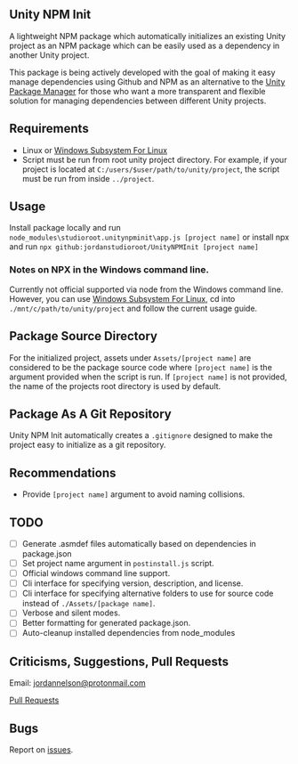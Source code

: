 ## Unity NPM Init
A lightweight NPM package which automatically initializes an existing Unity project as an NPM package which can be easily used as a dependency in another Unity project.

This package is being actively developed with the goal of making it easy manage dependencies using Github and NPM as an alternative to the [Unity Package Manager](https://docs.unity3d.com/Packages/com.unity.package-manager-ui@1.8/manual/index.html) for those who want a more transparent and flexible solution for managing dependencies between different Unity projects.

## Requirements
- Linux or [Windows Subsystem For Linux](https://docs.microsoft.com/en-us/windows/wsl/install-win10)
- Script must be run from root unity project directory. For example, if your project is located at `C:/users/$user/path/to/unity/project`, the script must be run from inside `../project`.

## Usage
Install package locally and run `node_modules\studioroot.unitynpminit\app.js [project name]` or install npx and run `npx github:jordanstudioroot/UnityNPMInit [project name]`

### Notes on NPX in the Windows command line.
Currently not official supported via node from the Windows command line. However, you can use [Windows Subsystem For Linux](https://docs.microsoft.com/en-us/windows/wsl/install-win10), cd into `./mnt/c/path/to/unity/project` and follow the current usage guide.

## Package Source Directory
For the initialized project, assets under `Assets/[project name]` are considered to be the package source code where `[project name]` is the argument provided when the script is run. If `[project name]` is not provided, the name of the projects root directory is used by default.


## Package As A Git Repository
Unity NPM Init automatically creates a `.gitignore` designed to make the project easy to initialize as a git repository.

## Recommendations
- Provide `[project name]` argument to avoid naming collisions.

## TODO
- [ ] Generate .asmdef files automatically based on dependencies in package.json
- [ ] Set project name argument in `postinstall.js` script.
- [ ] Official windows command line support.
- [ ] Cli interface for specifying version, description, and license.
- [ ] Cli interface for specifying alternative folders to use for source code instead of `./Assets/[package name]`.
- [ ] Verbose and silent modes.
- [ ] Better formatting for generated package.json.
- [ ] Auto-cleanup installed dependencies from node_modules

## Criticisms, Suggestions, Pull Requests
Email: [jordannelson@protonmail.com](mailto:jordannelson@protonmail.com)

[Pull Requests](https://github.com/jordanstudioroot/UnityNPMInit/pulls)

## Bugs
Report on [issues](https://github.com/jordanstudioroot/UnityNPMInit/issues).
